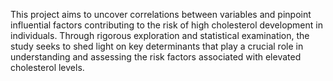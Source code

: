 This project aims to uncover correlations between variables and pinpoint influential factors contributing to the risk of high cholesterol development in individuals. 
Through rigorous exploration and statistical examination, the study seeks to shed light on key determinants that play a crucial role in understanding and assessing the risk factors associated with elevated cholesterol levels.
